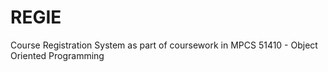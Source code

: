 # REGIE
Course Registration System as part of coursework in MPCS 51410 - Object Oriented Programming 
